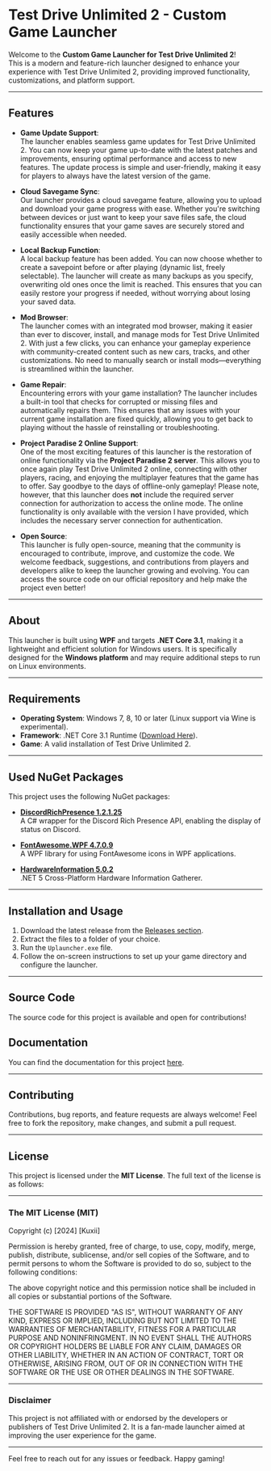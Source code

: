 # Test Drive Unlimited 2 - Custom Game Launcher  

Welcome to the **Custom Game Launcher for Test Drive Unlimited 2**!  
This is a modern and feature-rich launcher designed to enhance your experience with Test Drive Unlimited 2, providing improved functionality, customizations, and platform support.  

---

## Features  
- **Game Update Support**:  
  The launcher enables seamless game updates for Test Drive Unlimited 2. You can now keep your game up-to-date with the latest patches and improvements, ensuring optimal performance and access to new features. The update process is simple and user-friendly, making it easy for players to always have the latest version of the game.

- **Cloud Savegame Sync**:  
  Our launcher provides a cloud savegame feature, allowing you to upload and download your game progress with ease. Whether you're switching between devices or just want to keep your save files safe, the cloud functionality ensures that your game saves are securely stored and easily accessible when needed.

- **Local Backup Function**:  
  A local backup feature has been added. You can now choose whether to create a savepoint before or after playing (dynamic list, freely selectable). The launcher will create as many backups as you specify, overwriting old ones once the limit is reached. This ensures that you can easily restore your progress if needed, without worrying about losing your saved data.

- **Mod Browser**:  
  The launcher comes with an integrated mod browser, making it easier than ever to discover, install, and manage mods for Test Drive Unlimited 2. With just a few clicks, you can enhance your gameplay experience with community-created content such as new cars, tracks, and other customizations. No need to manually search or install mods—everything is streamlined within the launcher.

- **Game Repair**:  
  Encountering errors with your game installation? The launcher includes a built-in tool that checks for corrupted or missing files and automatically repairs them. This ensures that any issues with your current game installation are fixed quickly, allowing you to get back to playing without the hassle of reinstalling or troubleshooting.

- **Project Paradise 2 Online Support**:  
  One of the most exciting features of this launcher is the restoration of online functionality via the **Project Paradise 2 server**. This allows you to once again play Test Drive Unlimited 2 online, connecting with other players, racing, and enjoying the multiplayer features that the game has to offer. Say goodbye to the days of offline-only gameplay!
  Please note, however, that this launcher does **not** include the required server connection for authorization to access the online mode. The online functionality is only available with the version I have provided, which includes the necessary server connection for authentication.

- **Open Source**:  
  This launcher is fully open-source, meaning that the community is encouraged to contribute, improve, and customize the code. We welcome feedback, suggestions, and contributions from players and developers alike to keep the launcher growing and evolving. You can access the source code on our official repository and help make the project even better!

---

## About  
This launcher is built using **WPF** and targets **.NET Core 3.1**, making it a lightweight and efficient solution for Windows users. It is specifically designed for the **Windows platform** and may require additional steps to run on Linux environments.  

---

## Requirements  
- **Operating System**: Windows 7, 8, 10 or later (Linux support via Wine is experimental).  
- **Framework**: .NET Core 3.1 Runtime ([Download Here](https://dotnet.microsoft.com/en-us/download/dotnet/3.1)).  
- **Game**: A valid installation of Test Drive Unlimited 2.  

---

## Used NuGet Packages

This project uses the following NuGet packages:

- **[DiscordRichPresence 1.2.1.25](https://github.com/Lachee/discord-rpc-csharp)**  
  A C# wrapper for the Discord Rich Presence API, enabling the display of status on Discord.
  
- **[FontAwesome.WPF 4.7.0.9](https://github.com/charri/Font-Awesome-WPF)**  
  A WPF library for using FontAwesome icons in WPF applications.

- **[HardwareInformation 5.0.2](https://github.com/L3tum/HardwareInformation)**  
  .NET 5 Cross-Platform Hardware Information Gatherer.

---

## Installation and Usage  
1. Download the latest release from the [Releases section](https://project-paradise2.de/download#download).  
2. Extract the files to a folder of your choice.  
3. Run the `Uplauncher.exe` file.  
4. Follow the on-screen instructions to set up your game directory and configure the launcher.  

---

## Source Code  
The source code for this project is available and open for contributions!

## Documentation  
You can find the documentation for this project [here](https://cdn.project-paradise2.de/Launcherdoc).


---

## Contributing  
Contributions, bug reports, and feature requests are always welcome! Feel free to fork the repository, make changes, and submit a pull request.  

---

## License  
This project is licensed under the **MIT License**. The full text of the license is as follows:

---

### The MIT License (MIT)

Copyright (c) [2024] [Kuxii]

Permission is hereby granted, free of charge, to use, copy, modify, merge, publish, distribute, sublicense, and/or sell copies of the Software, and to permit persons to whom the Software is provided to do so, subject to the following conditions:

The above copyright notice and this permission notice shall be included in all copies or substantial portions of the Software.

THE SOFTWARE IS PROVIDED "AS IS", WITHOUT WARRANTY OF ANY KIND, EXPRESS OR IMPLIED, INCLUDING BUT NOT LIMITED TO THE WARRANTIES OF MERCHANTABILITY, FITNESS FOR A PARTICULAR PURPOSE AND NONINFRINGMENT. IN NO EVENT SHALL THE AUTHORS OR COPYRIGHT HOLDERS BE LIABLE FOR ANY CLAIM, DAMAGES OR OTHER LIABILITY, WHETHER IN AN ACTION OF CONTRACT, TORT OR OTHERWISE, ARISING FROM, OUT OF OR IN CONNECTION WITH THE SOFTWARE OR THE USE OR OTHER DEALINGS IN THE SOFTWARE.

---

### Disclaimer  
This project is not affiliated with or endorsed by the developers or publishers of Test Drive Unlimited 2. It is a fan-made launcher aimed at improving the user experience for the game.  

---  
Feel free to reach out for any issues or feedback. Happy gaming!
